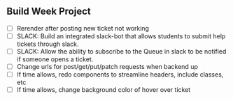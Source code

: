 ## Build Week Project


- [ ] Rerender after posting new ticket not working
- [ ] SLACK:  Build an integrated slack-bot that allows students to submit help tickets through slack. 
- [ ] SLACK:  Allow the ability to subscribe to the Queue in slack to be notified if someone opens a ticket. 
- [ ] Change urls for post/get/put/patch requests when backend up
- [ ] If time allows, redo components to streamline headers, include classes, etc
- [ ] If time allows, change background color of hover over ticket
